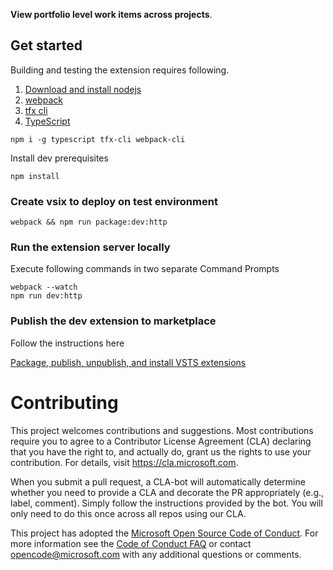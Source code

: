 **View portfolio level work items across projects**.

## Get started

Building and testing the extension requires following.

1.  [Download and install nodejs](http://nodejs.org "nodejs")
2.  [webpack](https://webpack.js.org/)
3.  [tfx cli](https://docs.microsoft.com/en-us/vsts/extend/publish/command-line?view=vsts)
4.  [TypeScript](https://www.typescriptlang.org/)

```
npm i -g typescript tfx-cli webpack-cli
```

Install dev prerequisites

```
npm install
```

### Create vsix to deploy on test environment

```
webpack && npm run package:dev:http
```

### Run the extension server locally

Execute following commands in two separate Command Prompts

```
webpack --watch
npm run dev:http
```

### Publish the dev extension to marketplace

Follow the instructions here

[Package, publish, unpublish, and install VSTS extensions
](https://docs.microsoft.com/en-us/vsts/extend/publish/overview?view=vsts)

# Contributing

This project welcomes contributions and suggestions. Most contributions require you to agree to a
Contributor License Agreement (CLA) declaring that you have the right to, and actually do, grant us
the rights to use your contribution. For details, visit https://cla.microsoft.com.

When you submit a pull request, a CLA-bot will automatically determine whether you need to provide
a CLA and decorate the PR appropriately (e.g., label, comment). Simply follow the instructions
provided by the bot. You will only need to do this once across all repos using our CLA.

This project has adopted the [Microsoft Open Source Code of Conduct](https://opensource.microsoft.com/codeofconduct/).
For more information see the [Code of Conduct FAQ](https://opensource.microsoft.com/codeofconduct/faq/) or
contact [opencode@microsoft.com](mailto:opencode@microsoft.com) with any additional questions or comments.
